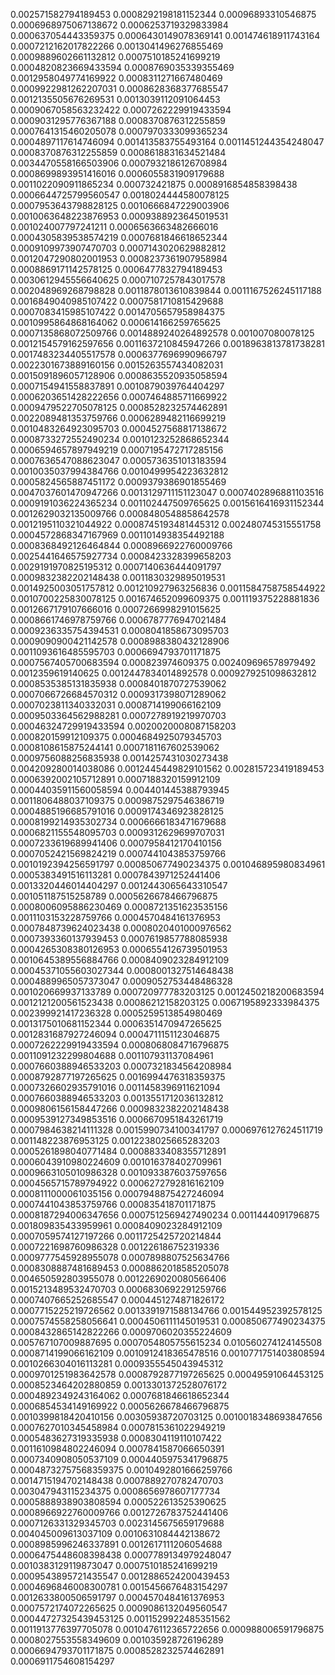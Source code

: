 


0.002571582794189453
0.0008292198181152344
0.00096893310546875
0.0006968975067138672
0.0006253719329833984
0.000637054443359375
0.0006430149078369141
0.001474618911743164
0.0007212162017822266
0.0013041496276855469
0.0009889602661132812
0.0007510185241699219
0.0004820823669433594
0.0008769035339355469
0.0012958049774169922
0.0008311271667480469
0.0009922981262207031
0.0008628368377685547
0.0012135505676269531
0.0013039112091064453
0.0009067058563232422
0.0007262229919433594
0.0009031295776367188
0.0008370876312255859
0.0007641315460205078
0.0007970333099365234
0.0004897117614746094
0.001413583755493164
0.0011451244354248047
0.0008370876312255859
0.0008618831634521484
0.0034470558166503906
0.0007932186126708984
0.0008699893951416016
0.0006055831909179688
0.0011022090911865234
0.000732421875
0.0008916854858398438
0.0006644725799560547
0.0018024444580078125
0.0007953643798828125
0.0010666847229003906
0.0010063648223876953
0.0009388923645019531
0.001024007797241211
0.0006563663482666016
0.0004305839538574219
0.0007681846618652344
0.0009109973907470703
0.0007143020629882812
0.0012047290802001953
0.0008237361907958984
0.0008869171142578125
0.0006477832794189453
0.0030612945556640625
0.0007107257843017578
0.002048969268798828
0.0011878013610839844
0.0011167526245117188
0.0016849040985107422
0.0007581710815429688
0.0007083415985107422
0.0014705657958984375
0.0010995864868164062
0.000614166259765625
0.0007135868072509766
0.0014889240264892578
0.001007080078125
0.0012154579162597656
0.0011637210845947266
0.0018963813781738281
0.0017483234405517578
0.0006377696990966797
0.0022301673889160156
0.0015263557434082031
0.0015091896057128906
0.0008635520935058594
0.0007154941558837891
0.0010879039764404297
0.0006203651428222656
0.0007464885711669922
0.0009479522705078125
0.0008528232574462891
0.0022089481353759766
0.0006289482116699219
0.0010483264923095703
0.0004527568817138672
0.0008733272552490234
0.0010123252868652344
0.0006594657897949219
0.0007195472717285156
0.0007636547088623047
0.0005736351013183594
0.0010035037994384766
0.0010499954223632812
0.0005824565887451172
0.0009379386901855469
0.0047037601470947266
0.0013129711151123047
0.0007402896881103516
0.0009191036224365234
0.001102447509765625
0.0015616416931152344
0.0012629032135009766
0.0008480548858642578
0.0012195110321044922
0.0008745193481445312
0.002480745315551758
0.0004572868347167969
0.0011014938354492188
0.0008368492126464844
0.0008966922760009766
0.0025441646575927734
0.0008423328399658203
0.0029191970825195312
0.0007140636444091797
0.0009832382202148438
0.0011830329895019531
0.0014925003051757812
0.001210927963256836
0.0011584758758544922
0.0010700225830078125
0.001674652099609375
0.001119375228881836
0.0012667179107666016
0.0007266998291015625
0.0008661746978759766
0.0006787776947021484
0.0009236335754394531
0.0008041858673095703
0.0009090900421142578
0.0008988380432128906
0.0011093616485595703
0.0006694793701171875
0.0007567405700683594
0.000823974609375
0.002409696578979492
0.0012359619140625
0.0012447834014892578
0.0009279251098632812
0.0008535385131835938
0.0008401870727539062
0.0007066726684570312
0.0009317398071289062
0.0007023811340332031
0.0008714199066162109
0.0009503364562988281
0.0007278919219970703
0.00046324729919433594
0.0020020008087158203
0.000820159912109375
0.0004684925079345703
0.0008108615875244141
0.0007181167602539062
0.0009756088256835938
0.0014257431030273438
0.004209280014038086
0.0012445449829101562
0.002815723419189453
0.0006392002105712891
0.0007188320159912109
0.00044035911560058594
0.004401445388793945
0.0011806488037109375
0.0009875297546386719
0.0004885196685791016
0.0009174346923828125
0.0008199214935302734
0.0006666183471679688
0.0006821155548095703
0.0009312629699707031
0.0007233619689941406
0.0007958412170410156
0.0007052421569824219
0.0007441043853759766
0.0010192394256591797
0.000850677490234375
0.001046895980834961
0.0005383491516113281
0.0007843971252441406
0.0013320446014404297
0.0012443065643310547
0.001051187515258789
0.0005626678466796875
0.0008006095886230469
0.0008721351623535156
0.0011103153228759766
0.0004570484161376953
0.0007848739624023438
0.0008020401000976562
0.0007393360137939453
0.0007619857788085938
0.0004265308380126953
0.0006554126739501953
0.0010645389556884766
0.0008409023284912109
0.00045371055603027344
0.0008001327514648438
0.0004889965057373047
0.0009052753448486328
0.001020669937133789
0.000720977783203125
0.0012450218200683594
0.0012121200561523438
0.00086212158203125
0.0067195892333984375
0.002399921417236328
0.0005259513854980469
0.0013175010681152344
0.0006351470947265625
0.0012831687927246094
0.0004711151123046875
0.0007262229919433594
0.0008068084716796875
0.0011091232299804688
0.001107931137084961
0.0007660388946533203
0.0007321834564208984
0.0008792877197265625
0.0016994476318359375
0.0007326602935791016
0.0011458396911621094
0.0007660388946533203
0.0013551712036132812
0.0009806156158447266
0.0009832382202148438
0.0009539127349853516
0.0006670951843261719
0.0007984638214111328
0.0015990734100341797
0.0006976127624511719
0.001148223876953125
0.0012238025665283203
0.0005261898040771484
0.0008833408355712891
0.0006043910980224609
0.001016378402709961
0.0009663105010986328
0.0010933876037597656
0.0004565715789794922
0.0006272792816162109
0.0008111000061035156
0.0007948875427246094
0.0007441043853759766
0.000835418701171875
0.0008187294006347656
0.0007512569427490234
0.0011444091796875
0.001809835433959961
0.0008409023284912109
0.0007059574127197266
0.0011725425720214844
0.0007221698760986328
0.001226186752319336
0.0009777545928955078
0.0007898807525634766
0.0008308887481689453
0.0008862018585205078
0.004650592803955078
0.0012269020080566406
0.0015213489532470703
0.0006830692291259766
0.0007407665252685547
0.0004451274871826172
0.0007715225219726562
0.0013391971588134766
0.001544952392578125
0.0007574558258056641
0.0004506111145019531
0.000850677490234375
0.0008432865142822266
0.0009706020355224609
0.005767107009887695
0.0007054805755615234
0.010560274124145508
0.0008714199066162109
0.0010912418365478516
0.0010771751403808594
0.0010266304016113281
0.0009355545043945312
0.0009701251983642578
0.0008792877197265625
0.00049591064453125
0.0008523464202880859
0.0013301372528076172
0.0004892349243164062
0.0007681846618652344
0.0006854534149169922
0.0005626678466796875
0.0010399818420410156
0.00305938720703125
0.0010018348693847656
0.0007627010345458984
0.0007815361022949219
0.0005483627319335938
0.0008304119110107422
0.0011610984802246094
0.0007841587066650391
0.0007340908050537109
0.0004405975341796875
0.00048732757568359375
0.0010492801666259766
0.0014715194702148438
0.0007889270782470703
0.003047943115234375
0.0008656978607177734
0.0005888938903808594
0.000522613525390625
0.0008966922760009766
0.0012726783752441406
0.0007126331329345703
0.0023145675659179688
0.004045009613037109
0.0010631084442138672
0.0008985996246337891
0.0012617111206054688
0.0006475448608398438
0.0007789134979248047
0.0010383129119873047
0.0007510185241699219
0.0009543895721435547
0.0012886524200439453
0.0004696846008300781
0.0015456676483154297
0.0012633800506591797
0.0004570484161376953
0.0007572174072265625
0.0009086132049560547
0.00044727325439453125
0.0011529922485351562
0.0011913776397705078
0.0010476112365722656
0.000988006591796875
0.0008027553558349609
0.001035928726196289
0.0006694793701171875
0.0008528232574462891
0.0006911754608154297
